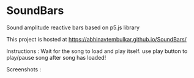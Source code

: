 # SoundBars
Sound amplitude reactive bars based on p5.js library

This project is hosted at https://abhinavtembulkar.github.io/SoundBars/ 

Instructions : Wait for the song to load and play itself. use play button to play/pause song after song has loaded!

Screenshots : 

